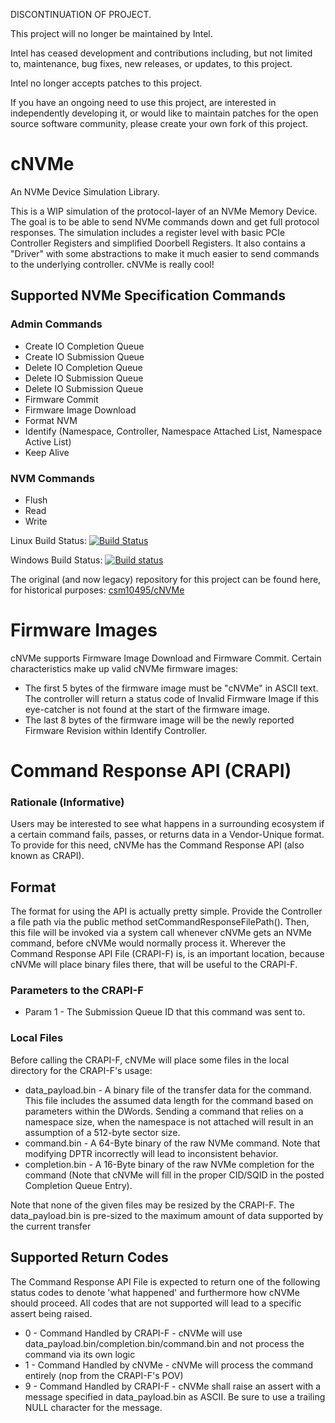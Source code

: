 DISCONTINUATION OF PROJECT.

This project will no longer be maintained by Intel.

Intel has ceased development and contributions including, but not limited to, maintenance, bug fixes, new releases, or updates, to this project. 

Intel no longer accepts patches to this project.

If you have an ongoing need to use this project, are interested in independently developing it, or would like to maintain patches for the open source software community, please create your own fork of this project. 
# cNVMe
An NVMe Device Simulation Library.

This is a WIP simulation of the protocol-layer of an NVMe Memory Device. The goal is to be able to send NVMe commands down and get full protocol responses. The simulation includes a register level with basic PCIe Controller Registers and simplified Doorbell Registers. It also contains a "Driver" with some abstractions to make it much easier to send commands to the underlying controller. cNVMe is really cool!

## Supported NVMe Specification Commands
### Admin Commands
* Create IO Completion Queue
* Create IO Submission Queue
* Delete IO Completion Queue
* Delete IO Submission Queue
* Delete IO Submission Queue
* Firmware Commit
* Firmware Image Download
* Format NVM
* Identify (Namespace, Controller, Namespace Attached List, Namespace Active List)
* Keep Alive

### NVM Commands
* Flush
* Read
* Write

Linux Build Status: [![Build Status](https://travis-ci.org/intel/cNVMe.svg?branch=master)](https://travis-ci.org/intel/cNVMe)

Windows Build Status: [![Build status](https://ci.appveyor.com/api/projects/status/svfanibbsfm94d4f/branch/master?svg=true)](https://ci.appveyor.com/project/csm10495/cnvme-v65dl/branch/master)

The original (and now legacy) repository for this project can be found here, for historical purposes: [csm10495/cNVMe](https://github.com/csm10495/cNVMe)

# Firmware Images
cNVMe supports Firmware Image Download and Firmware Commit. Certain characteristics make up valid cNVMe firmware images:
* The first 5 bytes of the firmware image must be "cNVMe" in ASCII text. The controller will return a status code of Invalid Firmware Image if this eye-catcher is not found at the start of the firmware image.
* The last 8 bytes of the firmware image will be the newly reported Firmware Revision within Identify Controller.

# Command Response API (CRAPI)
### Rationale (Informative)
Users may be interested to see what happens in a surrounding ecosystem if a certain command fails, passes, or returns data in a Vendor-Unique format. To provide for this need, cNVMe has the Command Response API (also known as CRAPI).

## Format
The format for using the API is actually pretty simple. Provide the Controller a file path via the public method setCommandResponseFilePath(). Then, this file will be invoked via a system call whenever cNVMe gets an NVMe command, before cNVMe would normally process it. Wherever the Command Response API File (CRAPI-F) is, is an important location, because cNVMe will place binary files there, that will be useful to the CRAPI-F. 

### Parameters to the CRAPI-F
- Param 1 - The Submission Queue ID that this command was sent to.

### Local Files
Before calling the CRAPI-F, cNVMe will place some files in the local directory for the CRAPI-F's usage:
- data_payload.bin - A binary file of the transfer data for the command. This file includes the assumed data length for the command based on parameters within the DWords. Sending a command that relies on a namespace size, when the namespace is not attached will result in an assumption of a 512-byte sector size.
- command.bin - A 64-Byte binary of the raw NVMe command. Note that modifying DPTR incorrectly will lead to inconsistent behavior.
- completion.bin - A 16-Byte binary of the raw NVMe completion for the command (Note that cNVMe will fill in the proper CID/SQID in the posted Completion Queue Entry).

Note that none of the given files may be resized by the CRAPI-F. The data_payload.bin is pre-sized to the maximum amount of data supported by the current transfer

## Supported Return Codes
The Command Response API File is expected to return one of the following status codes to denote 'what happened' and furthermore how cNVMe should proceed.
All codes that are not supported will lead to a specific assert being raised.
- 0 - Command Handled by CRAPI-F - cNVMe will use data_payload.bin/completion.bin/command.bin and not process the command via its own logic
- 1 - Command Handled by cNVMe - cNVMe will process the command entirely (nop from the CRAPI-F's POV)
- 9 - Command Handled by CRAPI-F - cNVMe shall raise an assert with a message specified in data_payload.bin as ASCII. Be sure to use a trailing NULL character for the message.
